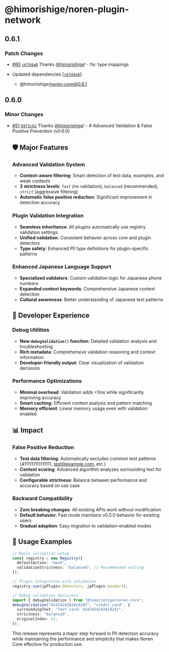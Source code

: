 # @himorishige/noren-plugin-network

## 0.6.1

### Patch Changes

- [#60](https://github.com/himorishige/noren/pull/60) [`c67d4a0`](https://github.com/himorishige/noren/commit/c67d4a0121ed909d2d258983edc111f8547510c6) Thanks [@himorishige](https://github.com/himorishige)! - fix: type mappings

- Updated dependencies [[`c67d4a0`](https://github.com/himorishige/noren/commit/c67d4a0121ed909d2d258983edc111f8547510c6)]:
  - @himorishige/noren-core@0.6.1

## 0.6.0

### Minor Changes

- [#51](https://github.com/himorishige/noren/pull/51) [`89f3c62`](https://github.com/himorishige/noren/commit/89f3c6295e1f5c91c154db512d8ac2fb1e5de1bc) Thanks [@himorishige](https://github.com/himorishige)! - # Advanced Validation & False Positive Prevention (v0.6.0)

  ## 🛡️ Major Features

  ### Advanced Validation System

  - **Context-aware filtering**: Smart detection of test data, examples, and weak contexts
  - **3 strictness levels**: `fast` (no validation), `balanced` (recommended), `strict` (aggressive filtering)
  - **Automatic false positive reduction**: Significant improvement in detection accuracy

  ### Plugin Validation Integration

  - **Seamless inheritance**: All plugins automatically use registry validation settings
  - **Unified validation**: Consistent behavior across core and plugin detectors
  - **Type safety**: Enhanced PII type definitions for plugin-specific patterns

  ### Enhanced Japanese Language Support

  - **Specialized validators**: Custom validation logic for Japanese phone numbers
  - **Expanded context keywords**: Comprehensive Japanese context detection
  - **Cultural awareness**: Better understanding of Japanese text patterns

  ## 🔧 Developer Experience

  ### Debug Utilities

  - **New `debugValidation()` function**: Detailed validation analysis and troubleshooting
  - **Rich metadata**: Comprehensive validation reasoning and context information
  - **Developer-friendly output**: Clear visualization of validation decisions

  ### Performance Optimizations

  - **Minimal overhead**: Validation adds <1ms while significantly improving accuracy
  - **Smart caching**: Efficient context analysis and pattern matching
  - **Memory efficient**: Linear memory usage even with validation enabled

  ## 📊 Impact

  ### False Positive Reduction

  - **Test data filtering**: Automatically excludes common test patterns (4111111111111111, test@example.com, etc.)
  - **Context scoring**: Advanced algorithm analyzes surrounding text for validation
  - **Configurable strictness**: Balance between performance and accuracy based on use case

  ### Backward Compatibility

  - **Zero breaking changes**: All existing APIs work without modification
  - **Default behavior**: Fast mode maintains v0.5.0 behavior for existing users
  - **Gradual adoption**: Easy migration to validation-enabled modes

  ## 🚀 Usage Examples

  ```typescript
  // Basic validation setup
  const registry = new Registry({
    defaultAction: "mask",
    validationStrictness: "balanced", // Recommended setting
  });

  // Plugin integration with validation
  registry.use(jpPlugin.detectors, jpPlugin.maskers);

  // Debug validation decisions
  import { debugValidation } from "@himorishige/noren-core";
  debugValidation("4242424242424242", "credit_card", {
    surroundingText: "Test card: 4242424242424242",
    strictness: "balanced",
    originalIndex: 11,
  });
  ```

  This release represents a major step forward in PII detection accuracy while maintaining the performance and simplicity that makes Noren Core effective for production use.
